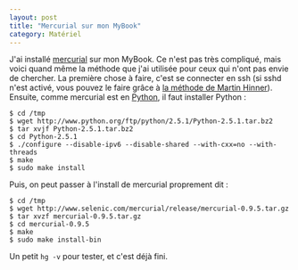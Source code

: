 ```yaml
---
layout: post
title: "Mercurial sur mon MyBook"
category: Matériel
---
```

J'ai installé [mercurial](http://www.selenic.com/mercurial/) sur mon MyBook.
Ce n'est pas très compliqué, mais voici quand même la méthode que j'ai utilisée pour ceux qui n'ont pas envie de chercher.
La première chose à faire, c'est se connecter en ssh (si sshd n'est activé, vous pouvez le faire grâce à [la méthode de Martin Hinner](http://martin.hinner.info/mybook/sshaccess.php)).
Ensuite, comme mercurial est en [Python](http://www.python.org/), il faut installer Python :

```
$ cd /tmp
$ wget http://www.python.org/ftp/python/2.5.1/Python-2.5.1.tar.bz2
$ tar xvjf Python-2.5.1.tar.bz2
$ cd Python-2.5.1
$ ./configure --disable-ipv6 --disable-shared --with-cxx=no --with-threads
$ make
$ sudo make install
```

Puis, on peut passer à l'install de mercurial proprement dit :

```
$ cd /tmp
$ wget http://www.selenic.com/mercurial/release/mercurial-0.9.5.tar.gz
$ tar xvzf mercurial-0.9.5.tar.gz
$ cd mercurial-0.9.5
$ make
$ sudo make install-bin
```

Un petit `hg -v` pour tester, et c'est déjà fini.
